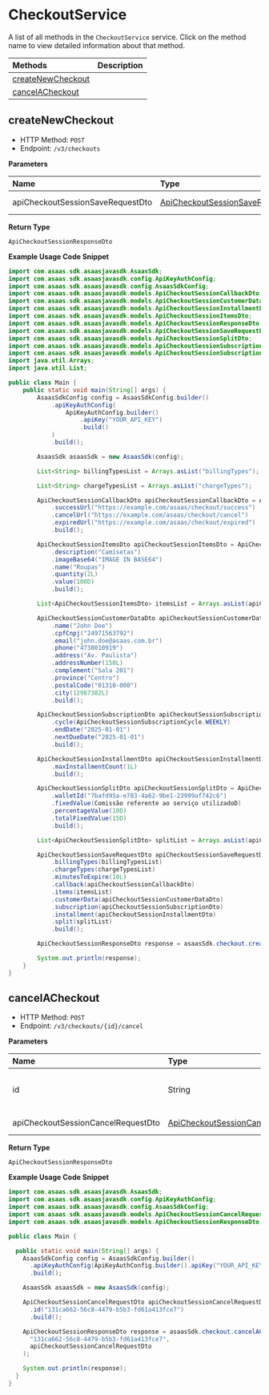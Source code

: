 # CheckoutService

A list of all methods in the `CheckoutService` service. Click on the method name to view detailed information about that method.

| Methods                                 | Description |
| :-------------------------------------- | :---------- |
| [createNewCheckout](#createnewcheckout) |             |
| [cancelACheckout](#cancelacheckout)     |             |

## createNewCheckout

- HTTP Method: `POST`
- Endpoint: `/v3/checkouts`

**Parameters**

| Name                             | Type                                                                              | Required | Description  |
| :------------------------------- | :-------------------------------------------------------------------------------- | :------- | :----------- |
| apiCheckoutSessionSaveRequestDto | [ApiCheckoutSessionSaveRequestDto](../models/ApiCheckoutSessionSaveRequestDto.md) | ❌       | Request Body |

**Return Type**

`ApiCheckoutSessionResponseDto`

**Example Usage Code Snippet**

```java
import com.asaas.sdk.asaasjavasdk.AsaasSdk;
import com.asaas.sdk.asaasjavasdk.config.ApiKeyAuthConfig;
import com.asaas.sdk.asaasjavasdk.config.AsaasSdkConfig;
import com.asaas.sdk.asaasjavasdk.models.ApiCheckoutSessionCallbackDto;
import com.asaas.sdk.asaasjavasdk.models.ApiCheckoutSessionCustomerDataDto;
import com.asaas.sdk.asaasjavasdk.models.ApiCheckoutSessionInstallmentDto;
import com.asaas.sdk.asaasjavasdk.models.ApiCheckoutSessionItemsDto;
import com.asaas.sdk.asaasjavasdk.models.ApiCheckoutSessionResponseDto;
import com.asaas.sdk.asaasjavasdk.models.ApiCheckoutSessionSaveRequestDto;
import com.asaas.sdk.asaasjavasdk.models.ApiCheckoutSessionSplitDto;
import com.asaas.sdk.asaasjavasdk.models.ApiCheckoutSessionSubscriptionCycle;
import com.asaas.sdk.asaasjavasdk.models.ApiCheckoutSessionSubscriptionDto;
import java.util.Arrays;
import java.util.List;

public class Main {
    public static void main(String[] args) {
		AsaasSdkConfig config = AsaasSdkConfig.builder()
			.apiKeyAuthConfig(
				ApiKeyAuthConfig.builder()
					.apiKey("YOUR_API_KEY")
					.build()
			)
			.build();

		AsaasSdk asaasSdk = new AsaasSdk(config);

		List<String> billingTypesList = Arrays.asList("billingTypes");

		List<String> chargeTypesList = Arrays.asList("chargeTypes");

		ApiCheckoutSessionCallbackDto apiCheckoutSessionCallbackDto = ApiCheckoutSessionCallbackDto.builder()
			.successUrl("https://example.com/asaas/checkout/success")
			.cancelUrl("https://example.com/asaas/checkout/cancel")
			.expiredUrl("https://example.com/asaas/checkout/expired")
			.build();

		ApiCheckoutSessionItemsDto apiCheckoutSessionItemsDto = ApiCheckoutSessionItemsDto.builder()
			.description("Camisetas")
			.imageBase64("IMAGE IN BASE64")
			.name("Roupas")
			.quantity(2L)
			.value(100D)
			.build();

		List<ApiCheckoutSessionItemsDto> itemsList = Arrays.asList(apiCheckoutSessionItemsDto);

		ApiCheckoutSessionCustomerDataDto apiCheckoutSessionCustomerDataDto = ApiCheckoutSessionCustomerDataDto.builder()
			.name("John Doe")
			.cpfCnpj("24971563792")
			.email("john.doe@asaas.com.br")
			.phone("4738010919")
			.address("Av. Paulista")
			.addressNumber(150L)
			.complement("Sala 201")
			.province("Centro")
			.postalCode("01310-000")
			.city(12987382L)
			.build();

		ApiCheckoutSessionSubscriptionDto apiCheckoutSessionSubscriptionDto = ApiCheckoutSessionSubscriptionDto.builder()
			.cycle(ApiCheckoutSessionSubscriptionCycle.WEEKLY)
			.endDate("2025-01-01")
			.nextDueDate("2025-01-01")
			.build();

		ApiCheckoutSessionInstallmentDto apiCheckoutSessionInstallmentDto = ApiCheckoutSessionInstallmentDto.builder()
			.maxInstallmentCount(1L)
			.build();

		ApiCheckoutSessionSplitDto apiCheckoutSessionSplitDto = ApiCheckoutSessionSplitDto.builder()
			.walletId("7bafd95a-e783-4a62-9be1-23999af742c6")
			.fixedValue(Comissão referente ao serviço utilizadoD)
			.percentageValue(10D)
			.totalFixedValue(15D)
			.build();

		List<ApiCheckoutSessionSplitDto> splitList = Arrays.asList(apiCheckoutSessionSplitDto);

		ApiCheckoutSessionSaveRequestDto apiCheckoutSessionSaveRequestDto = ApiCheckoutSessionSaveRequestDto.builder()
			.billingTypes(billingTypesList)
			.chargeTypes(chargeTypesList)
			.minutesToExpire(10L)
			.callback(apiCheckoutSessionCallbackDto)
			.items(itemsList)
			.customerData(apiCheckoutSessionCustomerDataDto)
			.subscription(apiCheckoutSessionSubscriptionDto)
			.installment(apiCheckoutSessionInstallmentDto)
			.split(splitList)
			.build();

		ApiCheckoutSessionResponseDto response = asaasSdk.checkout.createNewCheckout(apiCheckoutSessionSaveRequestDto);

		System.out.println(response);
    }
}
```

## cancelACheckout

- HTTP Method: `POST`
- Endpoint: `/v3/checkouts/{id}/cancel`

**Parameters**

| Name                               | Type                                                                                  | Required | Description                            |
| :--------------------------------- | :------------------------------------------------------------------------------------ | :------- | :------------------------------------- |
| id                                 | String                                                                                | ✅       | Unique identifier of checkout in Asaas |
| apiCheckoutSessionCancelRequestDto | [ApiCheckoutSessionCancelRequestDto](../models/ApiCheckoutSessionCancelRequestDto.md) | ❌       | Request Body                           |

**Return Type**

`ApiCheckoutSessionResponseDto`

**Example Usage Code Snippet**

```java
import com.asaas.sdk.asaasjavasdk.AsaasSdk;
import com.asaas.sdk.asaasjavasdk.config.ApiKeyAuthConfig;
import com.asaas.sdk.asaasjavasdk.config.AsaasSdkConfig;
import com.asaas.sdk.asaasjavasdk.models.ApiCheckoutSessionCancelRequestDto;
import com.asaas.sdk.asaasjavasdk.models.ApiCheckoutSessionResponseDto;

public class Main {

  public static void main(String[] args) {
    AsaasSdkConfig config = AsaasSdkConfig.builder()
      .apiKeyAuthConfig(ApiKeyAuthConfig.builder().apiKey("YOUR_API_KEY").build())
      .build();

    AsaasSdk asaasSdk = new AsaasSdk(config);

    ApiCheckoutSessionCancelRequestDto apiCheckoutSessionCancelRequestDto = ApiCheckoutSessionCancelRequestDto.builder()
      .id("131ca662-56c8-4479-b5b3-fd61a413fce7")
      .build();

    ApiCheckoutSessionResponseDto response = asaasSdk.checkout.cancelACheckout(
      "131ca662-56c8-4479-b5b3-fd61a413fce7",
      apiCheckoutSessionCancelRequestDto
    );

    System.out.println(response);
  }
}

```

<!-- This file was generated by liblab | https://liblab.com/ -->
